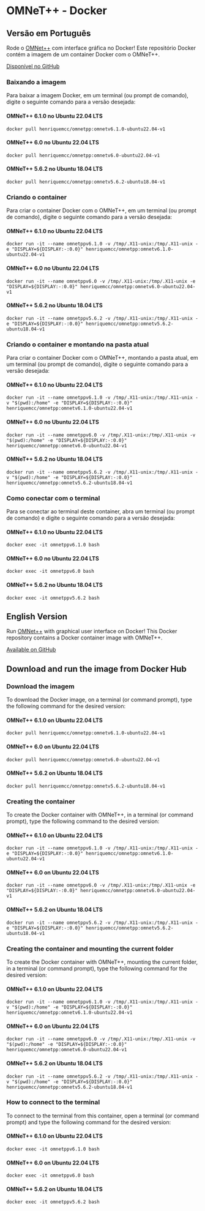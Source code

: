 # OMNeT++ - Docker

## Versão em Português

Rode o [OMNet++](https://omnetpp.org) com interface gráfica no Docker! Este repositório Docker contém a imagem de um container Docker com o OMNeT++.

[Disponível no GitHub](https://github.com/Henriquemcc/OMNeTpp-Docker)

### Baixando a imagem

Para baixar a imagem Docker, em um terminal (ou prompt de comando), digite o seguinte comando para a versão desejada:

#### OMNeT++ 6.1.0 no Ubuntu 22.04 LTS

```
docker pull henriquemcc/omnetpp:omnetv6.1.0-ubuntu22.04-v1
```

#### OMNeT++ 6.0 no Ubuntu 22.04 LTS

```
docker pull henriquemcc/omnetpp:omnetv6.0-ubuntu22.04-v1
```

#### OMNeT++ 5.6.2 no Ubuntu 18.04 LTS

```
docker pull henriquemcc/omnetpp:omnetv5.6.2-ubuntu18.04-v1
```

### Criando o container

Para criar o container Docker com o OMNeT++, em um terminal (ou prompt de comando), digite o seguinte comando para a versão desejada:

#### OMNeT++ 6.1.0 no Ubuntu 22.04 LTS

```
docker run -it --name omnetppv6.1.0 -v /tmp/.X11-unix:/tmp/.X11-unix -e "DISPLAY=${DISPLAY:-:0.0}" henriquemcc/omnetpp:omnetv6.1.0-ubuntu22.04-v1
```

#### OMNeT++ 6.0 no Ubuntu 22.04 LTS

```
docker run -it --name omnetppv6.0 -v /tmp/.X11-unix:/tmp/.X11-unix -e "DISPLAY=${DISPLAY:-:0.0}" henriquemcc/omnetpp:omnetv6.0-ubuntu22.04-v1
```

#### OMNeT++ 5.6.2 no Ubuntu 18.04 LTS

```
docker run -it --name omnetppv5.6.2 -v /tmp/.X11-unix:/tmp/.X11-unix -e "DISPLAY=${DISPLAY:-:0.0}" henriquemcc/omnetpp:omnetv5.6.2-ubuntu18.04-v1
```

### Criando o container e montando na pasta atual

Para criar o container Docker com o OMNeT++, montando a pasta atual, em um terminal (ou prompt de comando), digite o seguinte comando para a versão desejada:

#### OMNeT++ 6.1.0 no Ubuntu 22.04 LTS

```
docker run -it --name omnetppv6.1.0 -v /tmp/.X11-unix:/tmp/.X11-unix -v "$(pwd):/home" -e "DISPLAY=${DISPLAY:-:0.0}" henriquemcc/omnetpp:omnetv6.1.0-ubuntu22.04-v1
```

#### OMNeT++ 6.0 no Ubuntu 22.04 LTS

```
docker run -it --name omnetppv6.0 -v /tmp/.X11-unix:/tmp/.X11-unix -v "$(pwd):/home" -e "DISPLAY=${DISPLAY:-:0.0}" henriquemcc/omnetpp:omnetv6.0-ubuntu22.04-v1
```

#### OMNeT++ 5.6.2 no Ubuntu 18.04 LTS

```
docker run -it --name omnetppv5.6.2 -v /tmp/.X11-unix:/tmp/.X11-unix -v "$(pwd):/home" -e "DISPLAY=${DISPLAY:-:0.0}" henriquemcc/omnetpp:omnetv5.6.2-ubuntu18.04-v1
```

### Como conectar com o terminal

Para se conectar ao terminal deste container, abra um terminal (ou prompt de comando) e digite o seguinte comando para a versão desejada:

#### OMNeT++ 6.1.0 no Ubuntu 22.04 LTS

```
docker exec -it omnetppv6.1.0 bash
```

#### OMNeT++ 6.0 no Ubuntu 22.04 LTS

```
docker exec -it omnetppv6.0 bash
```

#### OMNeT++ 5.6.2 no Ubuntu 18.04 LTS

```
docker exec -it omnetppv5.6.2 bash
```

## English Version

Run [OMNet++](https://omnetpp.org) with graphical user interface on Docker! This Docker repository contains a Docker container image with OMNeT++.

[Available on GitHub](https://github.com/Henriquemcc/OMNeTpp-Docker)

## Download and run the image from Docker Hub

### Download the imagem

To download the Docker image, on a terminal (or command prompt), type the following command for the desired version:

#### OMNeT++ 6.1.0 on Ubuntu 22.04 LTS

```
docker pull henriquemcc/omnetpp:omnetv6.1.0-ubuntu22.04-v1
```

#### OMNeT++ 6.0 on Ubuntu 22.04 LTS

```
docker pull henriquemcc/omnetpp:omnetv6.0-ubuntu22.04-v1
```

#### OMNeT++ 5.6.2 on Ubuntu 18.04 LTS

```
docker pull henriquemcc/omnetpp:omnetv5.6.2-ubuntu18.04-v1
```

### Creating the container

To create the Docker container with OMNeT++, in a terminal (or command prompt), type the following command to the desired version:

#### OMNeT++ 6.1.0 on Ubuntu 22.04 LTS

```
docker run -it --name omnetppv6.1.0 -v /tmp/.X11-unix:/tmp/.X11-unix -e "DISPLAY=${DISPLAY:-:0.0}" henriquemcc/omnetpp:omnetv6.1.0-ubuntu22.04-v1
```

#### OMNeT++ 6.0 on Ubuntu 22.04 LTS

```
docker run -it --name omnetppv6.0 -v /tmp/.X11-unix:/tmp/.X11-unix -e "DISPLAY=${DISPLAY:-:0.0}" henriquemcc/omnetpp:omnetv6.0-ubuntu22.04-v1
```

#### OMNeT++ 5.6.2 on Ubuntu 18.04 LTS

```
docker run -it --name omnetppv5.6.2 -v /tmp/.X11-unix:/tmp/.X11-unix -e "DISPLAY=${DISPLAY:-:0.0}" henriquemcc/omnetpp:omnetv5.6.2-ubuntu18.04-v1
```

### Creating the container and mounting the current folder

To create the Docker container with OMNeT++, mounting the current folder, in a terminal (or command prompt), type the following command for the desired version:

#### OMNeT++ 6.1.0 on Ubuntu 22.04 LTS

```
docker run -it --name omnetppv6.1.0 -v /tmp/.X11-unix:/tmp/.X11-unix -v "$(pwd):/home" -e "DISPLAY=${DISPLAY:-:0.0}" henriquemcc/omnetpp:omnetv6.1.0-ubuntu22.04-v1
```

#### OMNeT++ 6.0 on Ubuntu 22.04 LTS

```
docker run -it --name omnetppv6.0 -v /tmp/.X11-unix:/tmp/.X11-unix -v "$(pwd):/home" -e "DISPLAY=${DISPLAY:-:0.0}" henriquemcc/omnetpp:omnetv6.0-ubuntu22.04-v1
```

#### OMNeT++ 5.6.2 on Ubuntu 18.04 LTS

```
docker run -it --name omnetppv5.6.2 -v /tmp/.X11-unix:/tmp/.X11-unix -v "$(pwd):/home" -e "DISPLAY=${DISPLAY:-:0.0}" henriquemcc/omnetpp:omnetv5.6.2-ubuntu18.04-v1
```

### How to connect to the terminal

To connect to the terminal from this container, open a terminal (or command prompt) and type the following command for the desired version:

#### OMNeT++ 6.1.0 on Ubuntu 22.04 LTS

```
docker exec -it omnetppv6.1.0 bash
```

#### OMNeT++ 6.0 on Ubuntu 22.04 LTS

```
docker exec -it omnetppv6.0 bash
```

#### OMNeT++ 5.6.2 on Ubuntu 18.04 LTS

```
docker exec -it omnetppv5.6.2 bash
```